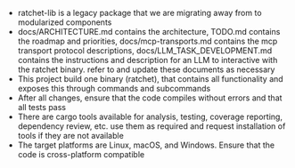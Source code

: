 - ratchet-lib is a legacy package that we are migrating away from to modularized components
- docs/ARCHITECTURE.md contains the architecture, TODO.md contains the roadmap and priorities, docs/mcp-transports.md contains the mcp transport protocol descriptions, docs/LLM_TASK_DEVELOPMENT.md contains the instructions and description for an LLM to interactive with the ratchet binary. refer to and update these documents as necessary
- This project build one binary (ratchet), that contains all functionality and exposes this through commands and subcommands
- After all changes, ensure that the code compiles without errors and that all tests pass
- There are cargo tools available for analysis, testing, coverage reporting, dependency review, etc. use them as required and request installation of tools if they are not available
- The target platforms are Linux, macOS, and Windows. Ensure that the code is cross-platform compatible
